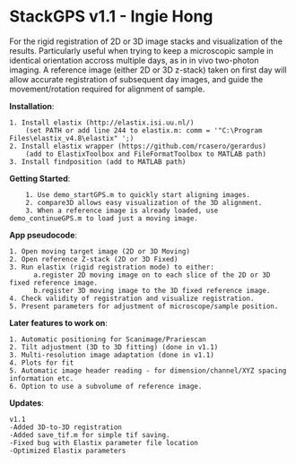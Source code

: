 StackGPS v1.1 - Ingie Hong
==========================

For the rigid registration of 2D or 3D image stacks and visualization of the results.
Particularly useful when trying to keep a microscopic sample in identical 
orientation accross multiple days, as in in vivo two-photon imaging.
A reference image (either 2D or 3D z-stack) taken on first day will allow 
accurate registration of subsequent day images, and guide the movement/rotation
required for alignment of sample.


**Installation**:

	1. Install elastix (http://elastix.isi.uu.nl/)
		(set PATH or add line 244 to elastix.m: comm = '"C:\Program Files\elastix_v4.8\elastix" ';)
	2. Install elastix wrapper (https://github.com/rcasero/gerardus)
		(add to ElastixToolbox and FileFormatToolbox to MATLAB path)
	3. Install findposition (add to MATLAB path)

**Getting Started**:

        1. Use demo_startGPS.m to quickly start aligning images.
        2. compare3D allows easy visualization of the 3D alignment.
        3. When a reference image is already loaded, use demo_continueGPS.m to load just a moving image.
        
**App pseudocode**:

	1. Open moving target image (2D or 3D Moving)
	2. Open reference Z-stack (2D or 3D Fixed)
	3. Run elastix (rigid registration mode) to either: 
          a.register 2D moving image on to each slice of the 2D or 3D fixed reference image.
          b.register 3D moving image to the 3D fixed reference image.
	4. Check validity of registration and visualize registration.
	5. Present parameters for adjustment of microscope/sample position.

**Later features to work on**:

	1. Automatic positioning for Scanimage/Prariescan
	2. Tilt adjustment (3D to 3D fitting) (done in v1.1)
	3. Multi-resolution image adaptation (done in v1.1)
	4. Plots for fit
	5. Automatic image header reading - for dimension/channel/XYZ spacing information etc.
	6. Option to use a subvolume of reference image.

**Updates**:

	v1.1
	-Added 3D-to-3D registration
	-Added save_tif.m for simple tif saving.
	-Fixed bug with Elastix parameter file location
	-Optimized Elastix parameters